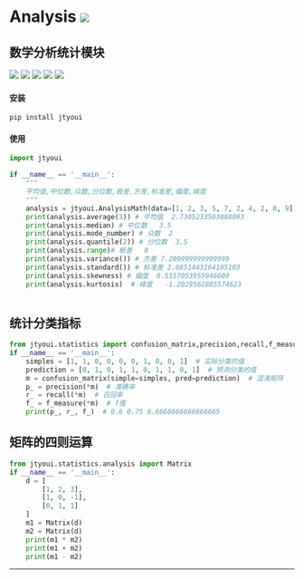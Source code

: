 # **Analysis** [![](https://gitee.com/tyoui/logo/raw/master/logo/photolog.png)][1]

## 数学分析统计模块
[![](https://img.shields.io/badge/个人网站-jtyoui-yellow.com.svg)][1]
[![](https://img.shields.io/badge/Python-3.6-green.svg)]()
[![](https://img.shields.io/badge/BlogWeb-Tyoui-bule.svg)][1]
[![](https://img.shields.io/badge/Email-jtyoui@qq.com-red.svg)]()
[![](https://img.shields.io/badge/分析-analysis-black.svg)]()


#### 安装
    pip install jtyoui

#### 使用
```python
import jtyoui

if __name__ == '__main__':
    """
    平均值,中位数,众数,分位数,极差,方差,标准差,偏度,峰度
    """
    analysis = jtyoui.AnalysisMath(data=[1, 2, 3, 5, 7, 2, 4, 2, 8, 9])
    print(analysis.average(3)) # 平均值  2.7305233503088093
    print(analysis.median) # 中位数   3.5
    print(analysis.mode_number) # 众数  2
    print(analysis.quantile(2)) # 分位数  3.5
    print(analysis.range)# 极差   8
    print(analysis.variance()) # 方差 7.209999999999999
    print(analysis.standard()) # 标准差 2.6851443164195103
    print(analysis.skewness) # 偏度  0.5157053955946609
    print(analysis.kurtosis)  # 峰度   -1.2029562885574623
    
```

## 统计分类指标
```python
from jtyoui.statistics import confusion_matrix,precision,recall,f_measure
if __name__ == '__main__':
    simples = [1, 1, 0, 0, 0, 0, 1, 0, 0, 1]  # 实际分类的值
    prediction = [0, 1, 0, 1, 1, 0, 1, 1, 0, 1]  # 预测分类的值
    m = confusion_matrix(simple=simples, pred=prediction)  # 混淆矩阵
    p_ = precision(*m)  # 准确率
    r_ = recall(*m)  # 召回率
    f_ = f_measure(*m)  # f值
    print(p_, r_, f_)  # 0.6 0.75 0.6666666666666665

```

## 矩阵的四则运算
```python
from jtyoui.statistics.analysis import Matrix
if __name__ == '__main__':
    d = [
        [1, 2, 3],
        [1, 0, -1],
        [0, 1, 1]
    ]
    m1 = Matrix(d)
    m2 = Matrix(d)
    print(m1 * m2)
    print(m1 + m2)
    print(m1 - m2)
```

***
[1]: https://blog.jtyoui.com